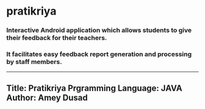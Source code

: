 # pratikriya


### Interactive Android application which allows students to give their feedback for their teachers. 
### It facilitates easy feedback report generation and processing by staff members.

---
Title: Pratikriya
Prgramming Language: JAVA
Author: Amey Dusad
---
